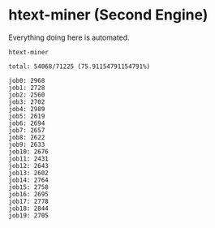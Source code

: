 # htext-miner (Second Engine)

Everything doing here is automated.

```
htext-miner

total: 54068/71225 (75.91154791154791%)

job0: 2968
job1: 2728
job2: 2560
job3: 2702
job4: 2989
job5: 2619
job6: 2694
job7: 2657
job8: 2622
job9: 2633
job10: 2676
job11: 2431
job12: 2643
job13: 2602
job14: 2764
job15: 2758
job16: 2695
job17: 2778
job18: 2844
job19: 2705
```